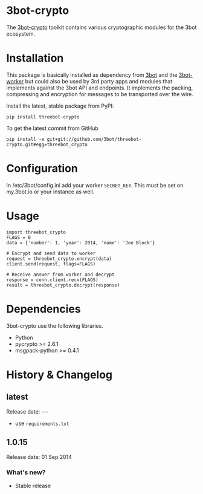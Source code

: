 # 3bot-crypto

The [3bot-crypto](https://github.com/3bot/3bot-crypto) toolkit contains various cryptographic modules for the 3bot ecosystem.

# Installation

This package is basically installed as dependency from [3bot](https://github.com/3bot/3bot) and the [3bot-worker](https://github.com/3bot/3bot-worker)
but could also be used by 3rd party apps and modules that implements against the 3bot API and endpoints.
It implements the packing, compressing and encryption for messages to be transported over the wire.

Install the latest, stable package from PyPI:

	pip install threebot-crypto


To get the latest commit from GitHub

	pip install -e git+git://github.com/3bot/threebot-crypto.git#egg=threebot_crypto


# Configuration

In /etc/3bot/config.ini add your worker `SECRET_KEY`. This must be set on my.3bot.io or your instance as well.


# Usage

	import threebot_crypto
	FLAGS = 0
	data = {'number': 1, 'year': 2014, 'name': 'Joe Block'}

	# Encrypt and send data to worker
	request = threebot_crypto.encrypt(data)
	client.send(request, flags=FLAGS)

	# Receive answer from worker and decrypt
    response = conn.client.recv(FLAGS)
    result = threebot_crypto.decrypt(response)


# Dependencies

3bot-crypto use the following libraries.

* Python
* pycrypto >= 2.6.1
* msgpack-python >= 0.4.1


# History & Changelog

## latest

Release date: ---
* use `requirements.txt`

## 1.0.15

Release date: 01 Sep 2014

### What's new?

* Stable release
